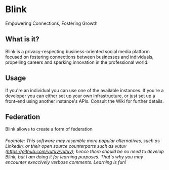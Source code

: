 # Blink
Empowering Connections, Fostering Growth

## What is it?
Blink is a privacy-respecting business-oriented social media platform focused on fostering connections between businesses and individuals, propelling careers and sparking innovation in the professional world.

## Usage
If you're an individual you can use one of the available instances.
If you're a developer you can either set up your own infrastructure, or just set up a front-end using another instance's APIs. Consult the Wiki for further details.

## Federation
Blink allows to create a form of federation

<h6>
  
Footnote: This software may resemble more popular alternatives, such as Linkedin, or their open source counterparts such as vutuv (https://github.com/vutuv/vutuv), hence there should be no need to develop Blink, but I am doing it for learning purposes. That's why you may encounter execcively verbose comments. Learning is fun!

</h6>
